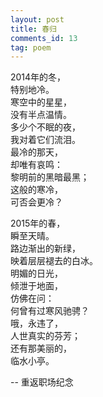 ```yaml
---
layout: post
title: 春归
comments_id: 13
tag: poem
---
```


2014年的冬，<br />
特别地冷。<br />
寒空中的星星，<br />
没有半点温情。<br />
多少个不眠的夜，<br />
我对着它们流泪。<br />
最冷的那天，<br />
却唯有哀鸣：<br />
黎明前的黑暗最黑；<br />
这般的寒冷，<br />
可否会更冷？

2015年的春，<br />
瞬至天晴。<br />
路边渐出的新绿，<br />
映着层层褪去的白冰。<br />
明媚的日光，<br />
倾泄于地面，<br />
仿佛在问：<br />
何曾有过寒风驰骋？<br />
哦，永违了，<br />
人世真实的芬芳；<br />
还有那美丽的，<br />
临水小亭。

-- 重返职场纪念
